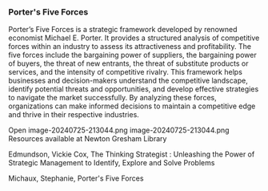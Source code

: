 ### Porter's Five Forces

Porter’s Five Forces is a strategic framework developed by renowned economist Michael E. Porter. It provides a structured analysis of competitive forces within an industry to assess its attractiveness and profitability. The five forces include the bargaining power of suppliers, the bargaining power of buyers, the threat of new entrants, the threat of substitute products or services, and the intensity of competitive rivalry. This framework helps businesses and decision-makers understand the competitive landscape, identify potential threats and opportunities, and develop effective strategies to navigate the market successfully. By analyzing these forces, organizations can make informed decisions to maintain a competitive edge and thrive in their respective industries.

Open image-20240725-213044.png
image-20240725-213044.png
Resources available at Newton Gresham Library

Edmundson, Vickie Cox, The Thinking Strategist : Unleashing the Power of Strategic Management to Identify, Explore and Solve Problems

Michaux, Stephanie, Porter's Five Forces
